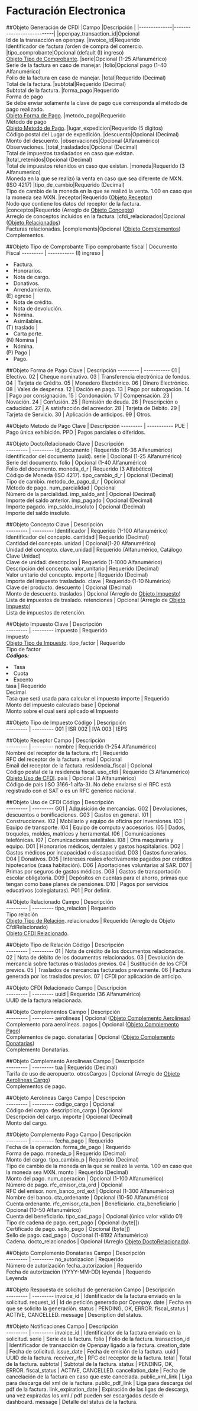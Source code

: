 # Facturación Electronica

##Objeto Generación de CFDI
|Campo 	|Descripción         	|
|--------------|---------------------------|
|openpay_transaction_id|Opcional<br> Id de la transacción en openpay.
|invoice_id|Requerido<br> Identificador de factura /orden de compra del comercio.
|tipo_comprobante|Opcional (default (I) ingreso) <br> [Objeto Tipo de Comprobante](#objeto-tipo-de-comprobante).
|serie|Opcional (1-25 Alfanumérico) <br> Serie de la factura en caso de manejar.
|folio|Opcional pago (1-40 Alfanumérico) <br> Folio de la factura en caso de manejar.
|total|Requerido (Decimal) <br> Total de la factura.
|subtotal|Requerido (Decimal) <br> Subtotal de la factura.
|forma_pago|Requerido <br> Forma de pago <br> Se debe enviar solamente la clave de pago que corresponda al método de pago realizado. <br> [Objeto Forma de Pago](#objeto-forma-de-pago).
|metodo_pago|Requerido <br> Método de pago <br> [Objeto Metodo de Pago](#objeto-metodo-de-pago).
|lugar_expedicion|Requerido (5 dígitos) <br> Código postal del Lugar de expedición.
|descuento|Opcional (Decimal) <br> Monto del descuento.
|observaciones|Opcional (Alfanumérico) <br> Observaciones.
|total_trasladados|Opcional (Decimal) <br> Total de impuestos trasladados en caso que existan.
|total_retenidos|Opcional (Decimal) <br> Total de impuestos retenidos en caso que existan.
|moneda|Requerido (3 Alfanumerico) <br> Moneda en la que se realizó la venta en caso que sea diferente de MXN. (ISO 4217)
|tipo_de_cambio|Requerido (Decimal) <br> Tipo de cambio de la moneda en la que se realizó la venta. 1.00 en caso que la moneda sea MXN.
|receptor|Requerido ([Objeto Receptor](#objeto-receptor)) <br> Nodo que contiene los datos del receptor de la factura.
|conceptos|Requerido (Arreglo de [Objeto Concepto](#objeto-concepto)) <br> Arreglo de conceptos incluidos en la factura.
|cfdi_relacionados|Opcional ([Objeto Relacionados](#objeto-relacionado)) <br> Facturas relacionadas.
|complements|Opcional ([Objeto Complementos](#objeto-complementos)) <br> Complementos.

##Objeto Tipo de Comprobante
Tipo comprobante fiscal  | Documento Fiscal
---------      	| -----------
(I) ingreso		|<li>Factura.</li><li>Honorarios.</li><li>Nota de cargo.</li><li>Donativos.</li><li>Arrendamiento.</li>
(E) egreso		|<li>Nota de crédito.</li><li>Nota de devolución.</li><li>Nómina.</li><li>Asimilables.</li>
(T) traslado	|<li>Carta porte.</li>
(N) Nómina		|<li>Nómina.</li>
(P) Pago		|<li>Pago.</li>

##Objeto Forma de Pago
Clave  		| Descripción
--------- 	| -----------
01			| Efectivo.
02			| Cheque nominativo.
03			| Transferencia electrónica de fondos.
04			| Tarjeta de Crédito.
05			| Monedero Electrónico.
06			| Dinero Electrónico.
08			| Vales de despensa.
12			| Dación en pago.
13			| Pago por subrogación.
14			| Pago por consignación.
15			| Condonación.
17			| Compensación.
23			| Novación.
24			| Confusión.
25			| Remisión de deuda.
26			| Prescripción o caducidad.
27			| A satisfacción del acreedor.
28			| Tarjeta de Débito.
29			| Tarjeta de Servicio.
30			| Aplicación de anticipos.
99			| Otros.

##Objeto Metodo de Pago
Clave  		| Descripción
--------- 	| -----------
PUE			| Pago única exhibición.
PPD			| Pagos parciales o diferidos.

##Objeto DoctoRelacionado
Clave 			| Descripción         	
---------		| ---------
id_documento		| Requerido (16-36 Alfanumérico) <br> Identificador del documento (uuid).
serie				| Opcional (1-25 Alfanumérico) <br> Serie del documento.
folio				| Opcional (1-40 Alfanumérico) <br> Folio del documento.
moneda_d_r			| Requerido (3 Alfabético) <br> Código de Moneda (ISO 4217).
tipo_cambio_d_r		| Opcional (Decimal) <br> Tipo de cambio.
metodo_de_pago_d_r	| Opcional <br> Método de pago.
num_parcialidad		| Opcional <br> Número de la parcialidad.
imp_saldo_ant		| Opcional (Decimal) <br> Importe del saldo anterior.
imp_pagado			| Opcional (Decimal) <br> Importe pagado.
imp_saldo_insoluto	| Opcional (Decimal) <br> Importe del saldo insoluto.


##Objeto Concepto
Clave 			| Descripción         	
---------		| ---------
Identificador	| Requerido (1-100 Alfanumérico) <br> Identificador del concepto.
cantidad		| Requerido (Decimal) <br> Cantidad del concepto.
unidad			| Opcional(1-20 Alfanumérico) <br> Unidad del concepto.
clave_unidad	| Requerido (Alfanumérico, Catálogo Clave Unidad) <br> Clave de unidad.
descripcion		| Requerido (1-1000 Alfanumérico) <br> Descripción del concepto.
valor_unitario	| Requerido (Decimal) <br> Valor unitario del concepto.
importe			| Requerido (Decimal) <br> Importe del impuesto trasladado.
clave			| Requerido (1-10 Numérico) <br> Clave del producto.
descuento		| Opcional (Decimal) <br> Monto de descuento.
traslados		| Opcional (Arreglo de [Objeto Impuesto](#objeto-impuesto)) <br> Lista de impuestos de traslado.
retenciones		| Opcional (Arreglo de [Objeto Impuesto](#objeto-impuesto)) <br> Lista de impuestos de retención.

##Objeto Impuesto
Clave 			| Descripción         	
---------		| ---------
impuesto		| Requerido <br> Impuesto <br> [Objeto Tipo de Impuesto](#objeto-tipo-de-impuesto).
tipo_factor		| Requerido <br> Tipo de factor <br> ***Códigos:*** <br> <li>Tasa</li><li>Cuota</li><li>Excento</li>
tasa			| Requerido <br> Decimal <br> Tasa que será usada para calcular el impuesto
importe			| Requerido <br> Monto del impuesto calculado
base			| Opcional <br> Monto sobre el cual será aplicado el Impuesto

##Objeto Tipo de Impuesto
Código 		| Descripción         	
---------	| ---------
001			| ISR
002			| IVA
003			| IEPS

##Objeto Receptor
Campo 			| Descripción         	
---------		| ---------
nombre				| Requerido (1-254 Alfanumérico) <br> Nombre del receptor de la factura.
rfc					| Requerido <br> RFC del receptor de la factura.
email				| Opcional <br> Email del receptor de la factura.
residencia_fiscal	| Opcional <br> Código postal de la residencia fiscal.
uso_cfdi			| Requerido (3 Alfanumérico) <br> [Objeto Uso de CFDI](#objeto-uso-de-cfdi).
pais				| Opcional (3 Alfanumérico) <br> Código de país (ISO 3166-1 alfa-3). No debe enviarse si el RFC está registrado con el SAT o es un RFC genérico nacional.

##Objeto Uso de CFDI
Código 		| Descripción         	
---------	| ---------
G01		| Adquisición de mercancías.
G02		| Devoluciones, descuentos o bonificaciones.
G03		| Gastos en general.
I01		| Construcciones.
I02		| Mobiliario y equipo de oficina por inversiones.
I03		| Equipo de transporte.
I04		| Equipo de computo y accesorios.
I05		| Dados, troqueles, moldes, matrices y herramental.
I06		| Comunicaciones telefónicas.
I07		| Comunicaciones satelitales.
I08		| Otra maquinaria y equipo.
D01		| Honorarios médicos, dentales y gastos hospitalarios.
D02		| Gastos médicos por incapacidad o discapacidad.
D03		| Gastos funerarios.
D04		| Donativos.
D05		| Intereses reales efectivamente pagados por créditos hipotecarios (casa habitación).
D06		| Aportaciones voluntarias al SAR.
D07		| Primas por seguros de gastos médicos.
D08		| Gastos de transportación escolar obligatoria.
D09		| Depósitos en cuentas para el ahorro, primas que tengan como base planes de pensiones.
D10		| Pagos por servicios educativos (colegiaturas).
P01		| Por definir.


##Objeto Relacionado
Campo 			| Descripción         	
---------		| ---------
tipo_relacion	| Requerido <br> Tipo relación <br> [Objeto Tipo de Relación](#objeto-tipo-de-relaci-n).
relacionados	| Requerido (Arreglo de Objeto CfdiRelacionado) <br> [Objeto CFDI Relacionado](#objeto-cfdi-relacionado).

##Objeto Tipo de Relación
Código 			| Descripción         	
---------		| ---------
01	| Nota de crédito de los documentos relacionados.
02	| Nota de débito de los documentos relacionados.
03	| Devolución de mercancía sobre facturas o traslados previos.
04	| Sustitución de los CFDI previos.
05	| Traslados de mercancías facturados previamente.
06	| Factura generada por los traslados previos.
07	| CFDI por aplicación de anticipo.

##Objeto CFDI Relacionado
Campo 			| Descripción         	
---------		| ---------
uuid		|	Requerido (36 Alfanumérico) <br> UUID de la factura relacionada.

##Objeto Complementos
Campo 			| Descripción         	
---------		| ---------
aerolineas	| Opcional ([Objeto Complemento Aerolíneas](#objeto-complemento-aerol-neas)) <br> Complemento para aerolíneas.
pagos		| Opcional ([Objeto Complemento Pago](#objeto-complemento-pago)) <br> Complementos de pago.
donatarias  | Opcional ([Objeto Complemento Donatarias](#objeto-complemento-donatarias)) <br> Complemento Donatarias.


##Objeto Complemento Aerolíneas
Campo 			| Descripción         	
---------		| ---------
tua			| Requerido (Decimal) <br> Tarifa de uso de aeropuerto.
otrosCargos	| Opcional (Arreglo de [Objeto Aerolíneas Cargo](#objeto-aerol-neas-cargo)) <br> Complementos de pago.


##Objeto Aerolíneas Cargo
Campo 			| Descripción         	
---------		| ---------
codigo_cargo		| Opcional <br> Código del cargo.
descripcion_cargo	| Opcional <br> Descripción del cargo.
importe				| Opcional (Decimal) <br> Monto del cargo.


##Objeto Complemento Pago
Campo 			| Descripción         	
---------		| ---------
fecha_pago			| Requerido <br> Fecha de la operación.
forma_de_pago		| Requerido <br> Forma de pago.
moneda_p			| Requerido (Decimal) <br> Monto del cargo.
tipo_cambio_p		| Requerido (Decimal) <br> Tipo de cambio de la moneda en la que se realizó la venta. 1.00 en caso que la moneda sea MXN.
monto				| Requerido (Decimal) <br> Monto del pago.
num_operacion		| Opcional (1-100 Alfanumérico) <br> Número de pago.
rfc_emisor_cta_ord	| Opcional <br> RFC del emisor.
nom_banco_ord_ext	| Opcional (1-300 Alfanumérico) <br> Nombre del banco.
cta_ordenante		| Opcional (10-50 Alfanumérico) <br> Cuenta ordenante.
rfc_emisor_cta_ben	| Beneficiario.
cta_beneficiario	| Opcional (10-50 Alfanumérico) <br> Cuenta del beneficiario.
tipo_cad_pago		| Opcional (único valor válido 01) <br> Tipo de cadena de pago.
cert_pago			| Opcional (byte[]) <br> Certificado de pago.
sello_pago			| Opcional (byte[]) <br> Sello de pago.
cad_pago			| Opcional (1-8192 Alfanumérico) <br> Cadena.
docto_relacionados	| Opcional (Arreglo [Objeto DoctoRelacionado](#objeto-doctorelacionado)).

##Objeto Complemento Donatarias
Campo 			| Descripción         	
---------		| ---------
no_autorizacion		| Requerido <br> Número de autorización
fecha_autorizacion	| Requerido <br> Fecha de autorización (YYYY-MM-DD)
leyenda 			| Requerido <br> Leyenda

##Objeto Respuesta de solicitud de generación
Campo 			| Descripción         	
---------		| ---------
invoice_id		| Identificador de la factura enviado en la solicitud.
request_id		| Id de petición generado por Openpay.
date			| Fecha en que se solicito la generación.
status			| PENDING, OK, ERROR.
fiscal_status	| ACTIVE, CANCELLED.
message			| Description del status.

##Objeto Notificaciones
Campo 			| Descripción         	
---------		| ---------
invoice_id				|	Identificador de la factura enviado en la solicitud.
serie					|	Serie de la factura.
folio					|	Folio de la factura.
transaction_id			|	Identificador de transacción de Openpay ligado a la factura.
creation_date			|	Fecha de solicitud.
issue_date				|	Fecha de emisión de la factura.
uuid					|	UUID de la factura.
receiver_rfc			|	RFC del receptor de la factura.
total					|	Total de la factura.
subtotal				|	Subtotal de la factura.
status					|	PENDING, OK, ERROR.
fiscal_status			|	ACTIVE, CANCELLED.
cancellation_date		|	Fecha de cancelación de la factura en caso que este cancelada.
public_xml_link			|	Liga para descarga del xml de la factura.
public_pdf_link			|	Liga para descarga del pdf de la factura.
link_expiration_date	|	Expiración de las ligas de descarga, una vez expiradas los xml / pdf pueden ser escargados desde el dashboard.
message					|	Detalle del status de la factura.































